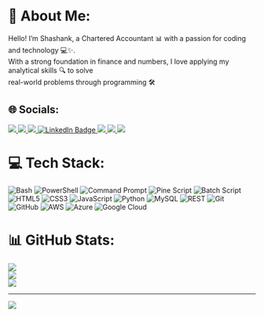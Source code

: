 # 💫 About Me:
Hello! I’m Shashank, a Chartered Accountant 📊 with a passion for coding and technology 💻✨.<br>With a strong foundation in finance and numbers, I love applying my analytical skills 🔍 to solve <br>real-world problems through programming 🛠️

## 🌐 Socials:
<div id="badges">
  
   <a href="https://nwshashank.netlify.app/">
  <img src="https://img.shields.io/badge/MyWebsite-FFC61C?style=for-the-badge&logo=k3s&logoColor=black"/>
  </a>

   <a href="https://x.com/Nw_Shashank">
  <img src="https://img.shields.io/badge/X-000000?style=for-the-badge&logo=x&logoColor=white"/>
  </a>

   <a href="https://substack.com/@nwshashank">
  <img src="https://img.shields.io/badge/Substack-FF6F61?style=for-the-badge&logo=substack&logoColor=white"/>
  </a>

   <a href="https://www.linkedin.com/in/shashanknakhate/">
  <img src="https://img.shields.io/badge/LinkedIn-0077B5?style=for-the-badge&logo=linkedin&logoColor=white" alt="LinkedIn Badge"/>
  </a>
  

   <a href="https://www.instagram.com/nw_shashank/?hl=en/">
  <img src="https://img.shields.io/badge/Instagram-E4405F?style=for-the-badge&logo=instagram&logoColor=white"/>
  </a>
  
  <a href="https://github.com/Nwshashank">
  <img src="https://img.shields.io/badge/GitHub-100000?style=for-the-badge&logo=github&logoColor=white"/>
  </a>

  <a href="https://stackoverflow.com/users/27684173/nw-shashank">
  <img src="https://img.shields.io/badge/Stack_Overflow-FE7A16?style=for-the-badge&logo=stack-overflow&logoColor=white"/>
  </a>

# 💻 Tech Stack:
![Bash](https://img.shields.io/badge/bash-%23121011.svg?style=for-the-badge&logo=gnu-bash&logoColor=white) 
![PowerShell](https://img.shields.io/badge/PowerShell-%23323330.svg?style=for-the-badge&logo=powershell&logoColor=white) 
![Command Prompt](https://img.shields.io/badge/Command%20Prompt-%23000.svg?style=for-the-badge&logo=windows&logoColor=white) 
![Pine Script](https://img.shields.io/badge/Pine%20Script-%2300A3E0.svg?style=for-the-badge&logo=tradingview&logoColor=white) 
![Batch Script](https://img.shields.io/badge/Batch%20Script-%23307B9A.svg?style=for-the-badge&logo=windows&logoColor=white)
![HTML5](https://img.shields.io/badge/HTML5-%23E34F26.svg?style=for-the-badge&logo=html5&logoColor=white) 
![CSS3](https://img.shields.io/badge/CSS3-%231572B6.svg?style=for-the-badge&logo=css3&logoColor=white) 
![JavaScript](https://img.shields.io/badge/JavaScript-%23323330.svg?style=for-the-badge&logo=javascript&logoColor=white) 
![Python](https://img.shields.io/badge/Python-%2338B2E1.svg?style=for-the-badge&logo=python&logoColor=white) 
![MySQL](https://img.shields.io/badge/MySQL-%234479A1.svg?style=for-the-badge&logo=mysql&logoColor=white) 
![REST](https://img.shields.io/badge/REST-%238F8F8F.svg?style=for-the-badge&logo=rest&logoColor=white) 
![Git](https://img.shields.io/badge/Git-%23F05033.svg?style=for-the-badge&logo=git&logoColor=white) 
![GitHub](https://img.shields.io/badge/GitHub-%23181717.svg?style=for-the-badge&logo=github&logoColor=white) 
![AWS](https://img.shields.io/badge/AWS-%23FF9900.svg?style=for-the-badge&logo=amazon-aws&logoColor=white) 
![Azure](https://img.shields.io/badge/Azure-%23007FFF.svg?style=for-the-badge&logo=microsoftazure&logoColor=white) 
![Google Cloud](https://img.shields.io/badge/GoogleCloud-%234285F4.svg?style=for-the-badge&logo=google-cloud&logoColor=white) 

# 📊 GitHub Stats:
![](https://github-readme-stats.vercel.app/api?username=nwshashank&theme=blueberry&hide_border=false&include_all_commits=false&count_private=false)<br/>
![](https://github-readme-streak-stats.herokuapp.com/?user=nwshashank&theme=blueberry&hide_border=false)<br/>
![](https://github-readme-stats.vercel.app/api/top-langs/?username=nwshashank&theme=blueberry&hide_border=false&include_all_commits=false&count_private=false&layout=compact)

---
[![](https://visitcount.itsvg.in/api?id=nwshashank&icon=0&color=0)](https://visitcount.itsvg.in)

</div>
<img src="https://komarev.com/ghpvc/?username=nwshashank&style=for-the-badge&color=C55AA4" alt=""/>
</div>


<!-- Proudly created with GPRM ( https://gprm.itsvg.in ) -->





